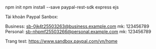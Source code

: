 npm init
npm install --save paypal-rest-sdk express ejs

Tài khoản Paypal Sanbox:

Business: sb-0jk4t25503263@business.example.com
mk: 123456789
Personal: sb-nhpmf25503266@personal.example.com
mk: 123456789

Trang test: https://www.sandbox.paypal.com/vn/home

